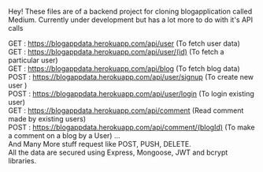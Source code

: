 Hey!
These files are of a backend project for cloning blogapplication called Medium.
Currently under development but has a lot more to do with it's API calls

GET : https://blogappdata.herokuapp.com/api/user (To fetch user data) \
GET : https://blogappdata.herokuapp.com/api/user/(id) (To fetch a particular user) \
GET : https://blogappdata.herokuapp.com/api/blog (To fetch blog data) \
POST : https://blogappdata.herokuapp.com/api/user/signup (To create new user ) \
POST : https://blogappdata.herokuapp.com/api/user/login (To login existing user) \
GET : https://blogappdata.herokuapp.com/api/comment (Read comment made by existing users) \
POST : https://blogappdata.herokuapp.com/api/comment/(blogId) (To make a comment on a blog by a User) 
... \
And Many More stuff request like POST, PUSH, DELETE. \
All the data are secured using Express, Mongoose, JWT and bcrypt libraries.
